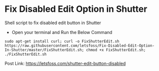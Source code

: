 # Fix Disabled Edit Option in Shutter
Shell script to fix disabled edit button in Shutter

- Open your terminal and Run the Below Command

```
sudo apt-get install curl; curl -o FixShutterEdit.sh https://raw.githubusercontent.com/letsfoss/Fix-Disabled-Edit-Option-In-Shutter/master/FixShutterEdit.sh; chmod +x FixShutterEdit.sh; ./FixShutterEdit.sh
```
Post Link: https://letsfoss.com/shutter-edit-button-disabled
